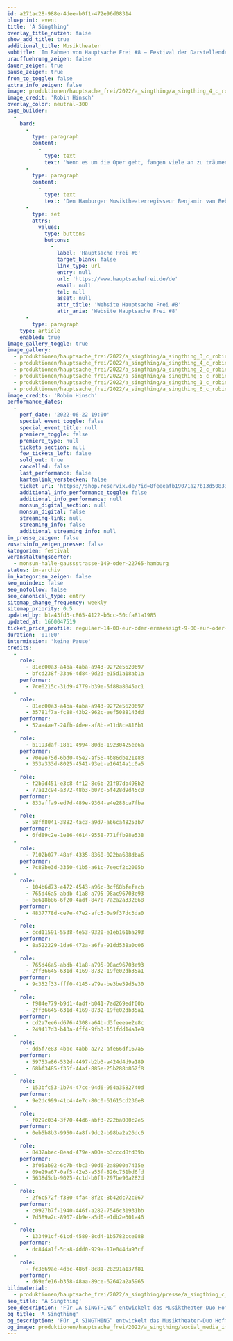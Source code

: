 ```yaml
---
id: a271ac28-988e-4dee-b0f1-472e96d08314
blueprint: event
title: 'A Singthing'
overlay_title_nutzen: false
show_add_title: true
additional_title: Musiktheater
subtitle: 'Im Rahmen von Hauptsache Frei #8 – Festival der Darstellenden Künste Hamburgs'
urauffuehrung_zeigen: false
dauer_zeigen: true
pause_zeigen: true
from_to_toggle: false
extra_info_zeigen: false
image: produktionen/hauptsache_frei/2022/a_singthing/a_singthing_4_c_robin_hinsch.jpg
image_credit: 'Robin Hinsch'
overlay_color: neutral-300
page_builder:
  -
    bard:
      -
        type: paragraph
        content:
          -
            type: text
            text: 'Wenn es um die Oper geht, fangen viele an zu träumen: von der unmittelbaren Kraft des Gesangs und von einer universellen Sprache der Musik – einer Sprache, die endlich alle verbindet. Birgt das alte Kraftwerk der Gefühle wirklich Chancen für grenzenlose Verständigung? Für „A SINGTHING“ entwickelt das Musiktheater-Duo Hofmann/van Bebber zusammen mit der Percussionistin Sabrina Ma, der Schauspielerin Athina Lange und dem Bildenden Künstler Ladislav Zajac einen viel-sinnlichen Arienabend.'
      -
        type: paragraph
        content:
          -
            type: text
            text: 'Den Hamburger Musiktheaterregisseur Benjamin van Bebber und den Zürcher Composer-Performer Leo Hofmann verbindet seit 2014 eine intensive Zusammenarbeit, in deren Zentrum Klang, Stimme und Musik als Möglichkeiten von Kommunikation und Resonanz stehen. Zu zweit oder mit wechselnden Kollaborateur*innen zeigte das Duo diverse Musiktheater, Performances und Installationen; u.a. auf Kampnagel Hamburg, in der Elbphilharmonie, im Radialsystem Berlin, im Ballhaus Ost und am Theater Neumarkt Zürich.'
      -
        type: set
        attrs:
          values:
            type: buttons
            buttons:
              -
                label: 'Hauptsache Frei #8'
                target_blank: false
                link_type: url
                entry: null
                url: 'https://www.hauptsachefrei.de/de'
                email: null
                tel: null
                asset: null
                attr_title: 'Website Hauptsache Frei #8'
                attr_aria: 'Website Hauptsache Frei #8'
      -
        type: paragraph
    type: article
    enabled: true
image_gallery_toggle: true
image_gallery:
  - produktionen/hauptsache_frei/2022/a_singthing/a_singthing_3_c_robin_hinsch.jpg
  - produktionen/hauptsache_frei/2022/a_singthing/a_singthing_4_c_robin_hinsch.jpg
  - produktionen/hauptsache_frei/2022/a_singthing/a_singthing_2_c_robin_hinsch.jpg
  - produktionen/hauptsache_frei/2022/a_singthing/a_singthing_5_c_robin_hinsch.jpg
  - produktionen/hauptsache_frei/2022/a_singthing/a_singthing_1_c_robin_hinsch.jpg
  - produktionen/hauptsache_frei/2022/a_singthing/a_singthing_6_c_robin_hinsch.jpg
image_credits: 'Robin Hinsch'
performance_dates:
  -
    perf_date: '2022-06-22 19:00'
    special_event_toggle: false
    special_event_title: null
    premiere_toggle: false
    premiere_type: null
    tickets_section: null
    few_tickets_left: false
    sold_out: true
    cancelled: false
    last_performance: false
    kartenlink_verstecken: false
    ticket_url: 'https://shop.reservix.de/?id=8feeeafb19071a27b13d5083379d95183e9ab490f2f135faf80b2fecfc1ba00f2aba7ad8945f4a4292549eb86feddc1b&vID=7337&eventGrpID=405049&eventID=1945135'
    additional_info_performance_toggle: false
    additional_info_performance: null
    monsun_digital_section: null
    monsun_digital: false
    streaming-link: null
    streaming_info: false
    additional_streaming_info: null
in_presse_zeigen: false
zusatsinfo_zeigen_presse: false
kategorien: festival
veranstaltungsoerter:
  - monsun-halle-gaussstrasse-149-oder-22765-hamburg
status: im-archiv
in_kategorien_zeigen: false
seo_noindex: false
seo_nofollow: false
seo_canonical_type: entry
sitemap_change_frequency: weekly
sitemap_priority: 0.5
updated_by: b1a43fd3-c865-4122-b6cc-50cfa81a1985
updated_at: 1660047519
ticket_price_profile: regulaer-14-00-eur-oder-ermaessigt-9-00-eur-oder-soli-4-00-eur
duration: '01:00'
intermission: 'keine Pause'
credits:
  -
    role:
      - 81ec00a3-a4ba-4aba-a943-9272e5620697
      - bfcd238f-33a6-4d84-9d2d-e15d1a18ab1a
    performer:
      - 7ce0215c-31d9-4779-b39e-5f88a8045ac1
  -
    role:
      - 81ec00a3-a4ba-4aba-a943-9272e5620697
      - 35781f7a-fc88-43b2-962c-eef5088143dd
    performer:
      - 52aa4ae7-24fb-4dee-af8b-e11d8ce816b1
  -
    role:
      - b1193daf-18b1-4994-80d8-19230425ee6a
    performer:
      - 70e9e75d-6bd0-45e2-af56-4b86dbe21e83
      - 353a333d-8025-4541-93eb-e16414a1c0a5
  -
    role:
      - f2b9d451-e3c8-4f12-8c6b-21f07db498b2
      - 77a12c94-a372-48b3-b07c-5f428d9d45c0
    performer:
      - 833affa9-ed7d-489e-9364-e4e288ca7fba
  -
    role:
      - 58ff8041-3882-4ac3-a9d7-a66ca48253b7
    performer:
      - 6fd89c2e-1e86-4614-9558-771ffb98e538
  -
    role:
      - 7102b077-48af-4335-8360-022ba688dba6
    performer:
      - 7c89be3d-3350-41b5-a61c-7eecf2c2005b
  -
    role:
      - 104b6d73-e472-4543-a96c-3cf68bfefacb
      - 765d46a5-abdb-41a8-a795-98ac96703e93
      - be618b86-6f20-4adf-847e-7a2a2a332868
    performer:
      - 4837778d-ce7e-47e2-afc5-0a9f37dc3da0
  -
    role:
      - ccd11591-5538-4e53-9320-e1eb161ba293
    performer:
      - 8a522229-1da6-472a-a6fa-91dd538a0c06
  -
    role:
      - 765d46a5-abdb-41a8-a795-98ac96703e93
      - 2ff36645-631d-4169-8732-19fe02db35a1
    performer:
      - 9c352f33-fff0-4145-a79a-be3be59d5e30
  -
    role:
      - f984e779-b9d1-4adf-b041-7ad269edf00b
      - 2ff36645-631d-4169-8732-19fe02db35a1
    performer:
      - cd2a7ee6-d676-4308-a64b-d3feeeae2e8c
      - 249417d3-b43a-4ff4-9fb3-151fdd14a1e9
  -
    role:
      - dd5f7e83-4bbc-4abb-a272-afe66df167a5
    performer:
      - 59753a86-532d-4497-b2b3-a424d4d9a189
      - 68bf3485-f35f-44af-885e-25b288b862f8
  -
    role:
      - 153bfc53-1b74-47cc-94d6-954a3582740d
    performer:
      - 9e2dc999-41c4-4e7c-80c0-61615cd236e8
  -
    role:
      - f029c034-3f70-44d6-abf3-222ba080c2e5
    performer:
      - 0eb5b8b3-9950-4a8f-9dc2-b98ba2a26dc6
  -
    role:
      - 8432abec-8ead-479e-a00a-b3cccd8fd39b
    performer:
      - 3f05ab92-6c7b-4bc3-90d6-2a8900a7435e
      - 09e29a67-0af5-42e3-a53f-826c751bd6fd
      - 5638d5db-9025-4c1d-b0f9-297be90a282d
  -
    role:
      - 2f6c572f-f380-4fa4-8f2c-8b42dc72c067
    performer:
      - c0927b7f-1940-446f-a282-7546c31931bb
      - 7d589a2c-8907-4b9e-a5d0-e1db2e301a46
  -
    role:
      - 133491cf-61cd-4589-8cd4-1b5782cce088
    performer:
      - dc844a1f-5ca8-4dd0-929a-17e044da93cf
  -
    role:
      - fc3669ae-4dbc-486f-8c81-28291a137f81
    performer:
      - d69efe16-b358-48aa-89ce-62642a2a5965
bildmaterial:
  - produktionen/hauptsache_frei/2022/a_singthing/presse/a_singthing_c_robin_hinsch_monsun.zip
seo_title: 'A Singthing'
seo_description: 'Für „A SINGTHING“ entwickelt das Musiktheater-Duo Hofmann/van Bebber zusammen mit Sabrina Ma, Athina Lange und Ladislav Zajac einen viel-sinnlichen Arienabend.'
og_title: 'A Singthing'
og_description: 'Für „A SINGTHING“ entwickelt das Musiktheater-Duo Hofmann/van Bebber zusammen mit Sabrina Ma, Athina Lange und Ladislav Zajac einen viel-sinnlichen Arienabend.'
og_image: produktionen/hauptsache_frei/2022/a_singthing/social_media_image_a_singthing.jpg
---
```

